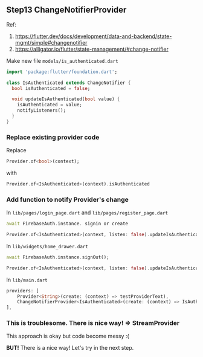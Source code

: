 ## Step13 ChangeNotifierProvider

Ref:

1. https://flutter.dev/docs/development/data-and-backend/state-mgmt/simple#changenotifier
2. https://alligator.io/flutter/state-management/#change-notifier

Make new file `models/is_authenticated.dart`
```dart
import 'package:flutter/foundation.dart';

class IsAuthenticated extends ChangeNotifier {
  bool isAuthenticated = false;

  void updateIsAuthenticated(bool value) {
    isAuthenticated = value;
    notifyListeners();
  }
}
```

### Replace existing provider code
Replace 
```dart
Provider.of<bool>(context);
```

with

```dart
Provider.of<IsAuthenticated>(context).isAuthenticated
```

### Add function to notify Provider's change

In `lib/pages/login_page.dart` and `lib/pages/register_page.dart`
```dart
await FirebaseAuth.instance. signin or create

Provider.of<IsAuthenticated>(context, listen: false).updateIsAuthenticated(true);
```

In `lib/widgets/home_drawer.dart` 
```dart
await FirebaseAuth.instance.signOut();

Provider.of<IsAuthenticated>(context, listen: false).updateIsAuthenticated(false);
```


In `lib/main.dart`
```dart hl_lines="3"
providers: [
	Provider<String>(create: (context) => testProviderText),
	ChangeNotifierProvider<IsAuthenticated>(create: (context) => IsAuthenticated())
],
```


### This is troublesome. There is nice way! => StreamProvider
This approach is okay but code become messy :(

**BUT!** There is a nice way! Let's try in the next step.

